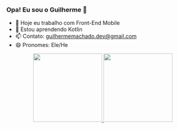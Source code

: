 ### Opa! Eu sou o Guilherme 🙂

- 🔭 Hoje eu trabalho com Front-End Mobile
- 🌱 Estou aprendendo Kotlin
- 📫 Contato: guilhermemachado.dev@gmail.com
- 😄 Pronomes: Ele/He

<div align="center">
  <a href="https://github.com/Tenkios">
  <img height="180em" src="https://github-readme-stats.vercel.app/api?username=Tenkios&show_icons=true&theme=cobalt&include_all_commits=true&count_private=true"/>
  <img height="180em" src="https://github-readme-stats.vercel.app/api/top-langs/?username=Tenkios&layout=compact&langs_count=7&theme=cobalt"/>
